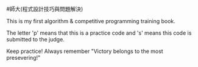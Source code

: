 #師大(程式設計技巧與問題解決)

This is my first algorithm & competitive programming training book.

The letter 'p' means that this is a practice code and 's' means this code is submitted to the judge.

Keep practice! Always remember "Victory belongs to the most presevering!"
